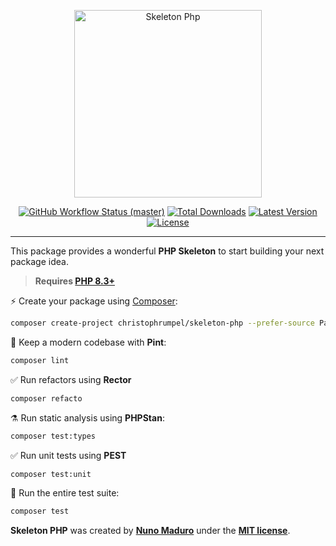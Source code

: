 <p align="center">
    <img src="https://raw.githubusercontent.com/christophrumpel/skeleton-php/master/docs/example.png" height="300" alt="Skeleton Php">
    <p align="center">
        <a href="https://github.com/christophrumpel/skeleton-php/actions"><img alt="GitHub Workflow Status (master)" src="https://github.com/christophrumpel/skeleton-php/actions/workflows/tests.yml/badge.svg"></a>
        <a href="https://packagist.org/packages/christophrumpel/skeleton-php"><img alt="Total Downloads" src="https://img.shields.io/packagist/dt/christophrumpel/skeleton-php"></a>
        <a href="https://packagist.org/packages/christophrumpel/skeleton-php"><img alt="Latest Version" src="https://img.shields.io/packagist/v/christophrumpel/skeleton-php"></a>
        <a href="https://packagist.org/packages/christophrumpel/skeleton-php"><img alt="License" src="https://img.shields.io/packagist/l/christophrumpel/skeleton-php"></a>
    </p>
</p>

------
This package provides a wonderful **PHP Skeleton** to start building your next package idea.

> **Requires [PHP 8.3+](https://php.net/releases/)**

⚡️ Create your package using [Composer](https://getcomposer.org):

```bash
composer create-project christophrumpel/skeleton-php --prefer-source PackageName
```

🧹 Keep a modern codebase with **Pint**:
```bash
composer lint
```

✅ Run refactors using **Rector**
```bash
composer refacto
```

⚗️ Run static analysis using **PHPStan**:
```bash
composer test:types
```

✅ Run unit tests using **PEST**
```bash
composer test:unit
```

🚀 Run the entire test suite:
```bash
composer test
```

**Skeleton PHP** was created by **[Nuno Maduro](https://twitter.com/echristophrumpel)** under the **[MIT license](https://opensource.org/licenses/MIT)**.
